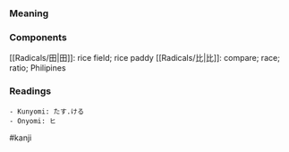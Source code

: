### Meaning



### Components

[[Radicals/田|田]]: rice field; rice paddy [[Radicals/比|比]]: compare; race; ratio; Philipines

### Readings

```
- Kunyomi: たす.ける
- Onyomi: ヒ
```

#kanji